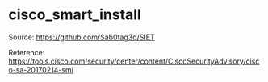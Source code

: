 # cisco_smart_install

Source: https://github.com/Sab0tag3d/SIET

Reference: https://tools.cisco.com/security/center/content/CiscoSecurityAdvisory/cisco-sa-20170214-smi
